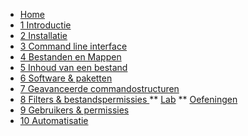 <!-- docs/_sidebar.md -->
* [Home](/)
* [1 Introductie](./01_introduction/01_course_nl.md)
* [2 Installatie](./02_installation/01_course_nl.md)
* [3 Command line interface](./03_commandline/01_course_nl.md)
* [4 Bestanden en Mappen](./04_filesandfolders/01_course_nl.md)
* [5 Inhoud van een bestand](./05_filecontents/01_course_nl.md)
* [6 Software & paketten](./06_software/01_course_nl.md)
* [7 Geavanceerde commandostructuren](./07_advancedcommands/01_course_nl.md)
* [8 Filters & bestandspermissies ](./08_filters/01_course_nl.md)
** [Lab](./08_filters/02_lab_nl.md)
** [Oefeningen](./08_filters/99_assignments_nl.md)
* [9 Gebruikers & permissies](./09_usersandpermissions/01_course_nl.md)
* [10 Automatisatie](./10_automation/01_course_nl.md)